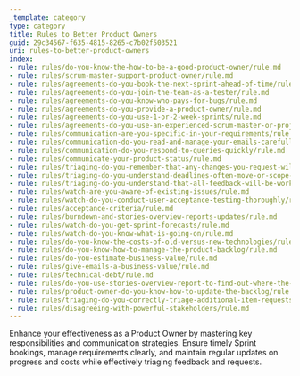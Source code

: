 ```yaml
---
_template: category
type: category
title: Rules to Better Product Owners
guid: 29c34567-f635-4815-8265-c7b02f503521
uri: rules-to-better-product-owners
index:
- rule: rules/do-you-know-the-how-to-be-a-good-product-owner/rule.md
- rule: rules/scrum-master-support-product-owner/rule.md
- rule: rules/agreements-do-you-book-the-next-sprint-ahead-of-time/rule.md
- rule: rules/agreements-do-you-join-the-team-as-a-tester/rule.md
- rule: rules/agreements-do-you-know-who-pays-for-bugs/rule.md
- rule: rules/agreements-do-you-provide-a-product-owner/rule.md
- rule: rules/agreements-do-you-use-1-or-2-week-sprints/rule.md
- rule: rules/agreements-do-you-use-an-experienced-scrum-master-or-project-manager/rule.md
- rule: rules/communication-are-you-specific-in-your-requirements/rule.md
- rule: rules/communication-do-you-read-and-manage-your-emails-carefully/rule.md
- rule: rules/communication-do-you-respond-to-queries-quickly/rule.md
- rule: rules/communicate-your-product-status/rule.md
- rule: rules/triaging-do-you-remember-that-any-changes-you-request-will-impact-on-budget-and-time/rule.md
- rule: rules/triaging-do-you-understand-deadlines-often-move-or-scope-has-to-change/rule.md
- rule: rules/triaging-do-you-understand-that-all-feedback-will-be-worked-on-in-the-next-sprint/rule.md
- rule: rules/watch-are-you-aware-of-existing-issues/rule.md
- rule: rules/watch-do-you-conduct-user-acceptance-testing-thoroughly/rule.md
- rule: rules/acceptance-criteria/rule.md
- rule: rules/burndown-and-stories-overview-reports-updates/rule.md
- rule: rules/watch-do-you-get-sprint-forecasts/rule.md
- rule: rules/watch-do-you-know-what-is-going-on/rule.md
- rule: rules/do-you-know-the-costs-of-old-versus-new-technologies/rule.md
- rule: rules/do-you-know-how-to-manage-the-product-backlog/rule.md
- rule: rules/do-you-estimate-business-value/rule.md
- rule: rules/give-emails-a-business-value/rule.md
- rule: rules/technical-debt/rule.md
- rule: rules/do-you-use-stories-overview-report-to-find-out-where-the-project-is-at/rule.md
- rule: rules/product-owner-do-you-know-how-to-update-the-backlog/rule.md
- rule: rules/triaging-do-you-correctly-triage-additional-item-requests/rule.md
- rule: rules/disagreeing-with-powerful-stakeholders/rule.md
---
```


Enhance your effectiveness as a Product Owner by mastering key responsibilities and communication strategies. Ensure timely Sprint bookings, manage requirements clearly, and maintain regular updates on progress and costs while effectively triaging feedback and requests.
